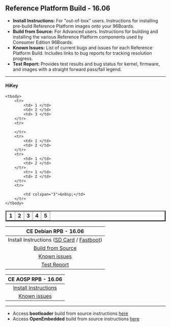 ## Reference Platform Build - 16.06


- **Install Instructions:** For "out-of-box" users. Instructions for installing pre-build Reference Platform images onto your 96Boards.
- **Build from Source:** For Advanced users. Instructions for building and installing the various Reference Platform components used by Consumer Edition 96Boards.
- **Known Issues:** List of current bugs and issues for each Reference Platform Build. Includes links to bug reports for tracking resolution progress.
- **Test Report:** Provides test results and bug status for kernel, firmware, and images with a straight forward pass/fail legend.

***

#### HiKey

<table border="3">
	<thead>
		<tr>
			<td colspan="3"><b>1</td>
			<td colspan="3"><b>2</td>
			<td colspan="3"><b>3</td>
			<td colspan="3"><b>4</td>
			<td colspan="3"><b>5</td>
		</tr>
	</thead>
	
	<tbody>
		<tr>
			<td> 1 </td>
			<td> 2 </td>
			<td> 3 </td>
		</tr>
		<tr>
			
		</tr>
		<tr>
			<td> 1 </td>
			<td> 2 </td>
		</tr>
		<tr>
			<td> 1 </td>
			<td> 2 </td>
		</tr>
			<tr> 1 </td>
			<td> 2 </td>
		</tr>
		<tr>
			
			<td colspan="3">&nbsp;</td>
		</tr>
	</tbody>
</table>

|   **CE Debian RPB - 16.06**   |
|:-----------------------------:|
|   Install Instructions ([SD Card]() / [Fastboot]())    |  
|  [Build from Source](BFSDebianRPB.md)        | 
|       [Known issues](../../../Known-Issues.md)        |  
|        [Test Report](http://builds.96boards.org/releases/reference-platform/debian/hikey/16.06/16.06-CE-Debian-RPB-Test-Report.pdf) |  


|    **CE AOSP RPB - 16.06**  |
|:---------------------------:|
|  [Install Instructions](https://source.android.com/source/devices.html) |
|      [Known issues](../../../Known-Issues.md)       |



***

- Access **bootloader** build from source instructions [here](BuildSourceBL.md) 
- Access **OpenEmbedded** build from source instructions [here](../../../CECommon/OEYocto.md)
